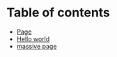 # Table of contents

* [Page](README.md)
* [Hello world](hello-world.md)
* [massive page](massive-page.md)
